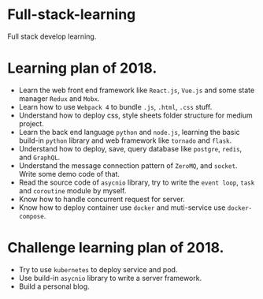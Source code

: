 # Full-stack-learning

Full stack develop learning.

# Learning plan of 2018.

- Learn the web front end framework like `React.js`, `Vue.js` and some state manager `Redux` and `Mobx`.
- Learn how to use `Webpack 4` to bundle `.js`, `.html`, `.css` stuff.
- Understand how to deploy css, style sheets folder structure for medium project.
- Learn the back end language `python` and `node.js`, learning the basic build-in `python` library and web framework like `tornado` and `flask`.
- Understand how to deploy, save, query database like `postgre`, `redis`, and `GraphQL`.
- Understand the message connection pattern of `ZeroMQ`, and `socket`. Write some demo code of that.
- Read the source code of `asycnio` library, try to write the `event loop`, `task` and `coroutine` module by myself.
- Know how to handle concurrent request for server.
- Know how to deploy container use `docker` and muti-service use `docker-compose`.

# Challenge learning plan of 2018.

- Try to use `kubernetes` to deploy service and pod.
- Use build-in `asycnio` library to write a server framework.
- Build a personal blog.
